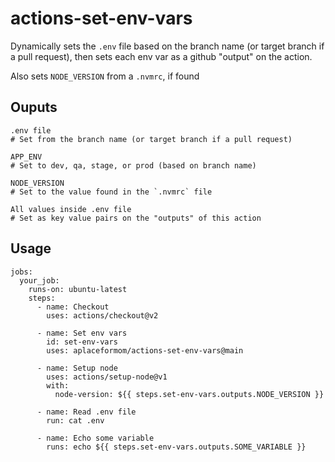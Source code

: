 # actions-set-env-vars

Dynamically sets the `.env` file based on the branch name (or target branch if a pull request),
then sets each env var as a github "output" on the action.

Also sets `NODE_VERSION` from a `.nvmrc`, if found

## Ouputs

```
.env file
# Set from the branch name (or target branch if a pull request)
```

```
APP_ENV
# Set to dev, qa, stage, or prod (based on branch name)
```

```
NODE_VERSION
# Set to the value found in the `.nvmrc` file
```

```
All values inside .env file
# Set as key value pairs on the "outputs" of this action
```

## Usage

```
jobs:
  your_job:
    runs-on: ubuntu-latest
    steps:
      - name: Checkout
        uses: actions/checkout@v2

      - name: Set env vars
        id: set-env-vars
        uses: aplaceformom/actions-set-env-vars@main

      - name: Setup node
        uses: actions/setup-node@v1
        with:
          node-version: ${{ steps.set-env-vars.outputs.NODE_VERSION }}

      - name: Read .env file
        run: cat .env

      - name: Echo some variable
        runs: echo ${{ steps.set-env-vars.outputs.SOME_VARIABLE }}
```

